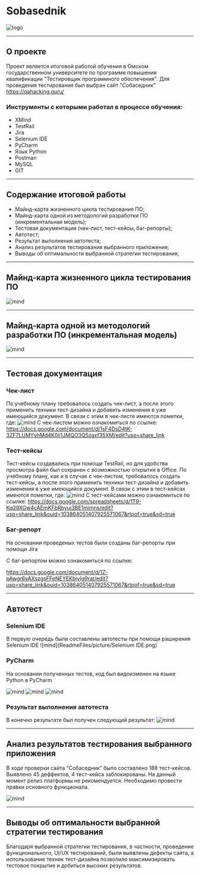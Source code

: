 # Sobasednik
![logo](picture/sobasednikpic.png)

___

## О проекте 

Проект является итоговой работой обучения в Омском государственном университете по программе повышения квалификации "Тестировщик программного обеспечения".
Для проведения тестирования был выбран сайт "Собаседник" https://qahacking.guru/

### Инструменты с которыми работал в процессе обучения: 

+ XMind
+ TestRail
+ Jira
+ Selenium IDE
+ PyCharm
+ Язык Python
+ Postman 
+ MySQL
+ GIT 

___

## Содержание итоговой работы

+ Майнд-карта жизненного цикла тестирования ПО;
+ Майнд-карта одной из методологий разработки ПО (инкрементальная модель);
+ Тестовая документация (чек-лист, тест-кейсы, баг-репорты);
+ Автотест;
+ Результат выполнения автотеста;
+ Анализ результатов тестирования выбранного приложения;
+ Выводы об оптимальности выбранной стратегии тестирования;

___


## Майнд-карта жизненного цикла тестирования ПО

![mind](picture/LM.png)

___

## Майнд-карта одной из методологий разработки ПО (инкрементальная модель)

![mind](picture/model.png)

___


## Тестовая документация 

### Чек-лист

По учебному плану требовалось создать чек-лист, а после этого применить техники тест-дизайна и добавить изменения в уже имеющийся документ. 
В связи с этим в чек-листе имеются пометки, где: 
![mind](picture/2-2.png)
С чек-листом можно ознакомиться по ссылке:
https://docs.google.com/document/d/1sF4DsD4tK-3ZF7LUMYyhMd4K0ij1JMQO3Q5zaxf35XM/edit?usp=share_link


### Тест-кейсы

Тест-кейсы создавались при помощи TestRail, но для удобства просмотра файл был сохранен с возможностью открытия в Office. 
По учебному плану, как и в случае с чек-листом, требовалось создать тест-кейсы, а после этого применить техники тест-дизайна и добавить изменения в уже имеющийся документ. 
В связи с этим в тест-кейсах имеются пометки, где: 
![mind](picture/1-1.png)
С тест-кейсами можно ознакомиться по ссылке:
https://docs.google.com/spreadsheets/d/1T9-Kq29XGw4cAEmKFbRbyuj3BE1mimns/edit?usp=share_link&ouid=103864051407925571067&rtpof=true&sd=true

### Баг-репорт

На основании проведеных тестов были созданы баг-репорты при помощи Jira

С баг-репортом можно ознакомиться по ссылке:

https://docs.google.com/document/d/1Z-pAwgr6yAXszgsFFeNEYEKbivIg9rat/edit?usp=share_link&ouid=103864051407925571067&rtpof=true&sd=true

___

## Автотест

### Selenium IDE 

В первую очередь были составлены автотесты при помощи раширения Selenium IDE
![mind](ReadmeFiles/picture/Selenium IDE.png)

### PyCharm

На основании полученных тестов, код был видоизменен на языке Python в PyCharm

![mind](picture/1.png)
![mind](picture/2.png)
![mind](picture/3.png)

### Результат выполнения автотеста

В конечно результате был получен следующий результат:
![mind](picture/scrin.png)

___

## Анализ результатов тестирования выбранного приложения 

В ходе проверки сайта “Собаседник” было составлено 188 тест-кейсов. Выявлено 45 деффектов, 4 тест-кейса заблокированы. На данный момент релиз платформы не рекомендуется. Необходимо провести правки основного функционала.

![mind](picture/TestRail-stats-1-20230427125312.png)

___

## Выводы об оптимальности выбранной стратегии тестирования

Благодаря выбранной стратегии тестирования, в частности, проведение функционального, UI/UX тестирований, были выявлены дефекты сайта,  а использование техник тест-дизайна позволило максимизировать тестовое покрытие и добиться высоких результатов.


